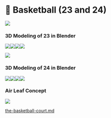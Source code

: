 # 🏀 Basketball (23 and 24)

![](../../../.gitbook/assets/mh6514.png)

### 3D Modeling of 23 in Blender

![](<../../../.gitbook/assets/image (16) (1).png>)![](<../../../.gitbook/assets/image (4).png>)![](<../../../.gitbook/assets/image (12) (1).png>)![](<../../../.gitbook/assets/image (11).png>)



![](../../../.gitbook/assets/mh6291.png)

### 3D Modeling of 24 in Blender

![](<../../../.gitbook/assets/image (20) (1).png>)![](<../../../.gitbook/assets/image (17).png>)![](<../../../.gitbook/assets/image (3).png>)![](<../../../.gitbook/assets/image (22).png>)



### Air Leaf Concept

![](<../../../.gitbook/assets/image (9).png>)



[the-basketball-court.md](../../../ziyou/the-island-map/the-basketball-court.md "mention")
